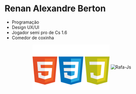 # **Renan Alexandre Berton**

- Programação 
- Design UX/UI
- Jogador semi pro de Cs 1.6
- Comedor de coxinha

<div align = "center">
  <img img align="center" m alt="Rafa-Js" height="auto" width="50%" src= "https://github.com/renanberton/renanberton/blob/main/icones.png">
  <img img align="center" alt="Rafa-Js" height="auto" width="50%" src= "https://github-readme-stats.vercel.app/api/top-langs/?username=renanberton&themes=dark">
</div>


